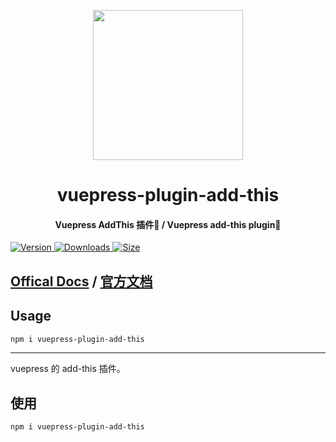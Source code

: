 <!-- markdownlint-disable -->
<p align="center">
  <img width="240" src="https://vuepress-theme.mrhope.site/logo.svg" style="text-align: center;"/>
</p>
<h1 align="center">vuepress-plugin-add-this</h1>
<h4 align="center">Vuepress AddThis 插件💌 / Vuepress add-this plugin💌</h4>

[![Version](https://img.shields.io/npm/v/vuepress-plugin-add-this.svg?style=flat-square&logo=npm) ![Downloads](https://img.shields.io/npm/dm/vuepress-plugin-add-this.svg?style=flat-square&logo=npm) ![Size](https://img.shields.io/bundlephobia/min/vuepress-plugin-add-this?style=flat-square&logo=npm)](https://www.npmjs.com/package/vuepress-plugin-add-this)

<!-- markdownlint-restore -->

## [Offical Docs](https://vuepress-add-this.mrhope.site/en/) / [官方文档](https://vuepress-add-this.mrhope.site)

## Usage

```bash
npm i vuepress-plugin-add-this
```

---

vuepress 的 add-this 插件。

## 使用

```bash
npm i vuepress-plugin-add-this
```
